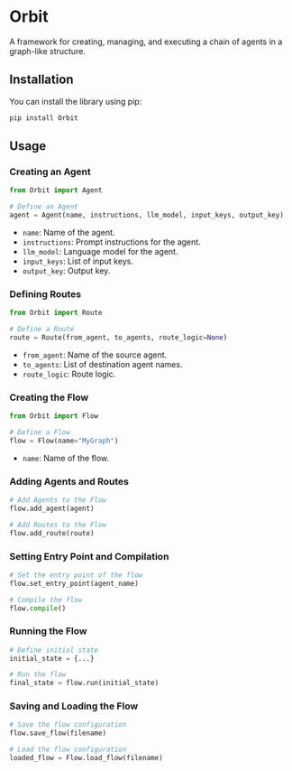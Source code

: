 
# Orbit

A framework for creating, managing, and executing a chain of agents in a graph-like structure.

## Installation

You can install the library using pip:

```bash
pip install Orbit
```

## Usage

### Creating an Agent

```python
from Orbit import Agent

# Define an Agent
agent = Agent(name, instructions, llm_model, input_keys, output_key)
```

- `name`: Name of the agent.
- `instructions`: Prompt instructions for the agent.
- `llm_model`: Language model for the agent.
- `input_keys`: List of input keys.
- `output_key`: Output key.

### Defining Routes

```python
from Orbit import Route

# Define a Route
route = Route(from_agent, to_agents, route_logic=None)
```

- `from_agent`: Name of the source agent.
- `to_agents`: List of destination agent names.
- `route_logic`: Route logic.

### Creating the Flow

```python
from Orbit import Flow

# Define a Flow
flow = Flow(name="MyGraph")
```

- `name`: Name of the flow.

### Adding Agents and Routes

```python
# Add Agents to the Flow
flow.add_agent(agent)

# Add Routes to the Flow
flow.add_route(route)
```

### Setting Entry Point and Compilation

```python
# Set the entry point of the flow
flow.set_entry_point(agent_name)

# Compile the flow
flow.compile()
```

### Running the Flow

```python
# Define initial state
initial_state = {...}

# Run the flow
final_state = flow.run(initial_state)
```

### Saving and Loading the Flow

```python
# Save the flow configuration
flow.save_flow(filename)

# Load the flow configuration
loaded_flow = Flow.load_flow(filename)
```
